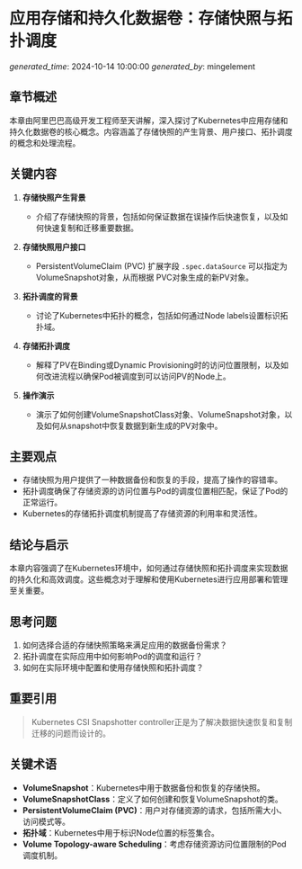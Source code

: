 # 应用存储和持久化数据卷：存储快照与拓扑调度

*generated_time*: 2024-10-14 10:00:00
*generated_by*: mingelement

## 章节概述
本章由阿里巴巴高级开发工程师至天讲解，深入探讨了Kubernetes中应用存储和持久化数据卷的核心概念。内容涵盖了存储快照的产生背景、用户接口、拓扑调度的概念和处理流程。

## 关键内容
1. **存储快照产生背景**
   - 介绍了存储快照的背景，包括如何保证数据在误操作后快速恢复，以及如何快速复制和迁移重要数据。

2. **存储快照用户接口**
   - PersistentVolumeClaim (PVC) 扩展字段 `.spec.dataSource` 可以指定为 VolumeSnapshot对象，从而根据 PVC对象生成的新PV对象。

3. **拓扑调度的背景**
   - 讨论了Kubernetes中拓扑的概念，包括如何通过Node labels设置标识拓扑域。

4. **存储拓扑调度**
   - 解释了PV在Binding或Dynamic Provisioning时的访问位置限制，以及如何改进流程以确保Pod被调度到可以访问PV的Node上。

5. **操作演示**
   - 演示了如何创建VolumeSnapshotClass对象、VolumeSnapshot对象，以及如何从snapshot中恢复数据到新生成的PV对象中。

## 主要观点
- 存储快照为用户提供了一种数据备份和恢复的手段，提高了操作的容错率。
- 拓扑调度确保了存储资源的访问位置与Pod的调度位置相匹配，保证了Pod的正常运行。
- Kubernetes的存储拓扑调度机制提高了存储资源的利用率和灵活性。

## 结论与启示
本章内容强调了在Kubernetes环境中，如何通过存储快照和拓扑调度来实现数据的持久化和高效调度。这些概念对于理解和使用Kubernetes进行应用部署和管理至关重要。

## 思考问题
1. 如何选择合适的存储快照策略来满足应用的数据备份需求？
2. 拓扑调度在实际应用中如何影响Pod的调度和运行？
3. 如何在实际环境中配置和使用存储快照和拓扑调度？

## 重要引用
> Kubernetes CSI Snapshotter controller正是为了解决数据快速恢复和复制迁移的问题而设计的。

## 关键术语
- **VolumeSnapshot**：Kubernetes中用于数据备份和恢复的存储快照。
- **VolumeSnapshotClass**：定义了如何创建和恢复VolumeSnapshot的类。
- **PersistentVolumeClaim (PVC)**：用户对存储资源的请求，包括所需大小、访问模式等。
- **拓扑域**：Kubernetes中用于标识Node位置的标签集合。
- **Volume Topology-aware Scheduling**：考虑存储资源访问位置限制的Pod调度机制。